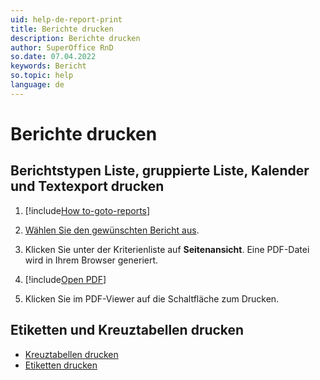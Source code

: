 ```yaml
---
uid: help-de-report-print
title: Berichte drucken
description: Berichte drucken
author: SuperOffice RnD
so.date: 07.04.2022
keywords: Bericht
so.topic: help
language: de
---
```


# Berichte drucken

## Berichtstypen Liste, gruppierte Liste, Kalender und Textexport drucken

1. [!include[How to-goto-reports](includes/goto-reports.md)]

1. [Wählen Sie den gewünschten Bericht aus][3].

1. Klicken Sie unter der Kriterienliste auf **Seitenansicht**. Eine PDF-Datei wird in Ihrem Browser generiert.

1. [!include[Open PDF](includes/step-open-pdf.md)]

1. Klicken Sie im PDF-Viewer auf die Schaltfläche zum Drucken.

## Etiketten und Kreuztabellen drucken

* [Kreuztabellen drucken][1]
* [Etiketten drucken][2]

<!-- Referenced links -->
[1]: cross-tables.md#print
[2]: labels/index.md
[3]: properties.md

<!-- Referenced images -->
